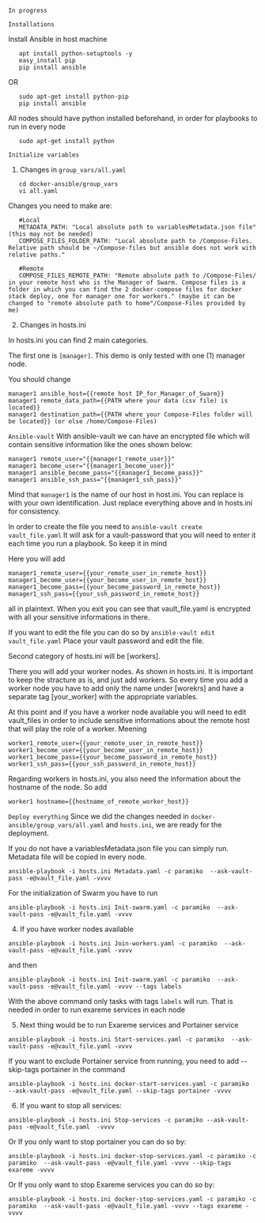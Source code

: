 ```In progress```

```Installations```

Install Ansible in host machine

```
   apt install python-setuptools -y
   easy_install pip
   pip install ansible
```
OR

```
   sudo apt-get install python-pip
   pip install ansible
```

All nodes should have python installed beforehand, in order for playbooks to run in every node
```
   sudo apt-get install python
```

```Initialize variables```

1) Changes in ```group_vars/all.yaml```
```
   cd docker-ansible/group_vars
   vi all.yaml
```
Changes you need to make are:

```
   #Local
   METADATA_PATH: "Local absolute path to variablesMetadata.json file" (this may not be needed)
   COMPOSE_FILES_FOLDER_PATH: "Local absolute path to /Compose-Files. Relative path should be ~/Compose-files but ansible does not work with relative paths."

   #Remote
   COMPOSE_FILES_REMOTE_PATH: "Remote absolute path to /Compose-Files/ in your remote host who is the Manager of Swarm. Compose files is a folder in which you can find the 2 docker-compose files for docker stack deploy, one for manager one for workers." (maybe it can be changed to "remote absolute path to home"/Compose-Files provided by me)
```

2) Changes in hosts.ini

In hosts.ini you can find 2 main categories.

The first one is ```[manager]```. This demo is only tested with one (1) manager node.

You should change
```
manager1 ansible_host={{remote host IP_for_Manager_of_Swarm}}
manager1 remote_data_path={{PATH where your data (csv file) is located}}
manager1 destination_path={{PATH where your Compose-Files folder will be located}} (or else /home/Compose-Files)
```

```Ansible-vault```
With ansible-vault we can have an encrypted file which will contain sensitive information like the ones shown below:
```
manager1 remote_user="{{manager1_remote_user}}"
manager1 become_user="{{manager1_become_user}}"
manager1 ansible_become_pass="{{manager1_become_pass}}"
manager1 ansible_ssh_pass="{{manager1_ssh_pass}}"
```
Mind that ```manager1``` is the name of our host in host.ini. You can replace is with your own identification. Just replace everything above and in hosts.ini for consistency.

In order to create the file you need to
```ansible-vault create vault_file.yaml```
It will ask for a vault-password that you will need to enter it each time you run a playbook. So keep it in mind

Here you will add
```
manager1_remote_user={{your_remote_user_in_remote_host}}
manager1_become_user={{your_become_user_in_remote_host}}
manager1_become_pass={{your_become_password_in_remote_host}}
manager1_ssh_pass={{your_ssh_password_in_remote_host}}
```
all in plaintext. When you exit you can see that vault_file.yaml is encrypted with all your sensitive informations in there.

If you want to edit the file you can do so by
```ansible-vault edit vault_file.yaml```
Place your vault password and edit the file.

Second category of hosts.ini will be [workers]. 

There you will add your worker nodes. As shown in hosts.ini. It is important to keep the stracture as is, and just add workers. So every time you add a worker node you have to add only the name under [worekrs] and have a separate tag [your_worker] with the appropriate variables. 

At this point and if you have a worker node available you will need to edit vault_files in order to include sensitive informations about the remote host that will play the role of a worker. Meening 

```
worker1_remote_user={{your_remote_user_in_remote_host}}
worker1_become_user={{your_become_user_in_remote_host}}
worker1_become_pass={{your_become_password_in_remote_host}}
worker1_ssh_pass={{your_ssh_password_in_remote_host}}
```
Regarding workers in hosts.ini, you also need the information about the hostname of the node. So add
```
worker1 hostname={{hostname_of_remote_worker_host}}
```

```Deploy everything```
Since we did the changes needed in ```docker-ansible/group_vars/all.yaml``` and ```hosts.ini```, we are ready for the deployment.

If you do not have a variablesMetadata.json file you can simply run. Metadata file will be copied in every node.

```ansible-playbook -i hosts.ini Metadata.yaml -c paramiko  --ask-vault-pass -e@vault_file.yaml -vvvv```

For the initialization of Swarm you have to run
```
ansible-playbook -i hosts.ini Init-swarm.yaml -c paramiko  --ask-vault-pass -e@vault_file.yaml -vvvv
```

4) If you have worker nodes available
```
ansible-playbook -i hosts.ini Join-workers.yaml -c paramiko  --ask-vault-pass -e@vault_file.yaml -vvvv
```
and then
```
ansible-playbook -i hosts.ini Init-swarm.yaml -c paramiko  --ask-vault-pass -e@vault_file.yaml -vvvv --tags labels
```
With the above command only tasks with tags ```labels``` will run. That is needed in order to run exareme services in each node

5) Next thing would be to run Exareme services and Portainer service
```
ansible-playbook -i hosts.ini Start-services.yaml -c paramiko  --ask-vault-pass -e@vault_file.yaml -vvvv
```
If you want to exclude Portainer service from running, you need to add --skip-tags portainer in the command
```
ansible-playbook -i hosts.ini docker-start-services.yaml -c paramiko  --ask-vault-pass -e@vault_file.yaml --skip-tags portainer -vvvv
```
6) If you want to stop all services:
```
ansible-playbook -i hosts.ini Stop-services -c paramiko --ask-vault-pass -e@vault_file.yaml  -vvvv
```

Or If you only want to stop portainer you can do so by:
```
ansible-playbook -i hosts.ini docker-stop-services.yaml -c paramiko -c paramiko  --ask-vault-pass -e@vault_file.yaml -vvvv --skip-tags exareme -vvvv
```
Or If you only want to stop Exareme services you can do so by:
```
ansible-playbook -i hosts.ini docker-stop-services.yaml -c paramiko -c paramiko  --ask-vault-pass -e@vault_file.yaml -vvvv --tags exareme -vvvv
```

